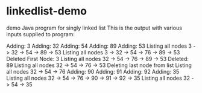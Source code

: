 # linkedlist-demo
demo Java program for singly linked list
This is the output with various inputs supplied to program:

Adding: 3
Adding: 32
Adding: 54
Adding: 89
Adding: 53
Listing all nodes
3 -> 32 -> 54 -> 89 -> 53
Listing all nodes
3 -> 32 -> 54 -> 76 -> 89 -> 53
Deleted First Node: 3
Listing all nodes
32 -> 54 -> 76 -> 89 -> 53
Deleted: 89
Listing all nodes
32 -> 54 -> 76 -> 53
Deleting last node from list
Listing all nodes
32 -> 54 -> 76
Adding: 90
Adding: 91
Adding: 92
Adding: 35
Listing all nodes
32 -> 54 -> 76 -> 90 -> 91 -> 92 -> 35
Listing all nodes
32 -> 54 -> 35

